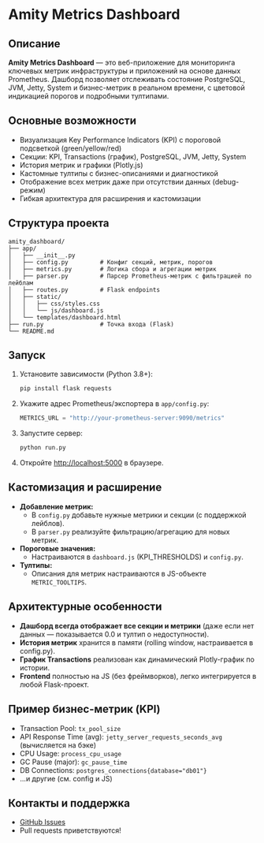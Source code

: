 # Amity Metrics Dashboard

## Описание

**Amity Metrics Dashboard** — это веб-приложение для мониторинга ключевых метрик инфраструктуры и приложений на основе данных Prometheus. Дашборд позволяет отслеживать состояние PostgreSQL, JVM, Jetty, System и бизнес-метрик в реальном времени, с цветовой индикацией порогов и подробными тултипами.

## Основные возможности
- Визуализация Key Performance Indicators (KPI) с пороговой подсветкой (green/yellow/red)
- Секции: KPI, Transactions (график), PostgreSQL, JVM, Jetty, System
- История метрик и графики (Plotly.js)
- Кастомные тултипы с бизнес-описаниями и диагностикой
- Отображение всех метрик даже при отсутствии данных (debug-режим)
- Гибкая архитектура для расширения и кастомизации

## Структура проекта
```
amity_dashboard/
├── app/
│   ├── __init__.py
│   ├── config.py         # Конфиг секций, метрик, порогов
│   ├── metrics.py        # Логика сбора и агрегации метрик
│   ├── parser.py         # Парсер Prometheus-метрик с фильтрацией по лейблам
│   ├── routes.py         # Flask endpoints
│   ├── static/
│   │   ├── css/styles.css
│   │   └── js/dashboard.js
│   └── templates/dashboard.html
├── run.py                # Точка входа (Flask)
└── README.md
```

## Запуск
1. Установите зависимости (Python 3.8+):
   ```bash
   pip install flask requests
   ```
2. Укажите адрес Prometheus/экспортера в `app/config.py`:
   ```python
   METRICS_URL = "http://your-prometheus-server:9090/metrics"
   ```
3. Запустите сервер:
   ```bash
   python run.py
   ```
4. Откройте [http://localhost:5000](http://localhost:5000) в браузере.

## Кастомизация и расширение
- **Добавление метрик:**
  - В `config.py` добавьте нужные метрики и секции (с поддержкой лейблов).
  - В `parser.py` реализуйте фильтрацию/агрегацию для новых метрик.
- **Пороговые значения:**
  - Настраиваются в `dashboard.js` (KPI_THRESHOLDS) и `config.py`.
- **Тултипы:**
  - Описания для метрик настраиваются в JS-объекте `METRIC_TOOLTIPS`.

## Архитектурные особенности
- **Дашборд всегда отображает все секции и метрики** (даже если нет данных — показывается 0.0 и тултип о недоступности).
- **История метрик** хранится в памяти (rolling window, настраивается в config.py).
- **График Transactions** реализован как динамический Plotly-график по истории.
- **Frontend** полностью на JS (без фреймворков), легко интегрируется в любой Flask-проект.

## Пример бизнес-метрик (KPI)
- Transaction Pool: `tx_pool_size`
- API Response Time (avg): `jetty_server_requests_seconds_avg` (вычисляется на бэке)
- CPU Usage: `process_cpu_usage`
 - GC Pause (major): `gc_pause_time`
- DB Connections: `postgres_connections{database="db01"}`
- ...и другие (см. config и JS)

## Контакты и поддержка
- [GitHub Issues](https://github.com/mateoMakalone/amity_dashboard/issues)
- Pull requests приветствуются!